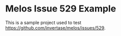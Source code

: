 # Melos Issue 529 Example

This is a sample project used to test https://github.com/invertase/melos/issues/529.

